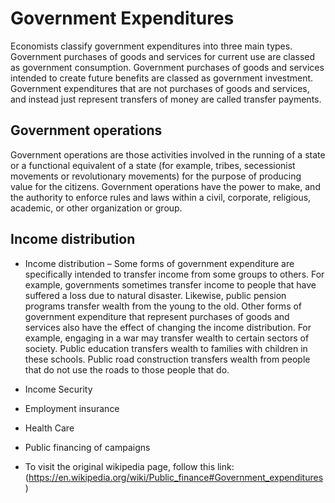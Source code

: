 # Government Expenditures

Economists classify government expenditures into three main types. Government purchases of goods and services for current use are classed as government consumption. Government purchases of goods and services intended to create future benefits are classed as government investment. Government expenditures that are not purchases of goods and services, and instead just represent transfers of money are called transfer payments.

## Government operations
Government operations are those activities involved in the running of a state or a functional equivalent of a state (for example, tribes, secessionist movements or revolutionary movements) for the purpose of producing value for the citizens. Government operations have the power to make, and the authority to enforce rules and laws within a civil, corporate, religious, academic, or other organization or group.

## Income distribution
- Income distribution – Some forms of government expenditure are specifically intended to transfer income from some groups to others. For example, governments sometimes transfer income to people that have suffered a loss due to natural disaster. Likewise, public pension programs transfer wealth from the young to the old. Other forms of government expenditure that represent purchases of goods and services also have the effect of changing the income distribution. For example, engaging in a war may transfer wealth to certain sectors of society. Public education transfers wealth to families with children in these schools. Public road construction transfers wealth from people that do not use the roads to those people that do.
- Income Security
- Employment insurance
- Health Care
- Public financing of campaigns

- To visit the original wikipedia page, follow this link: (https://en.wikipedia.org/wiki/Public_finance#Government_expenditures)
